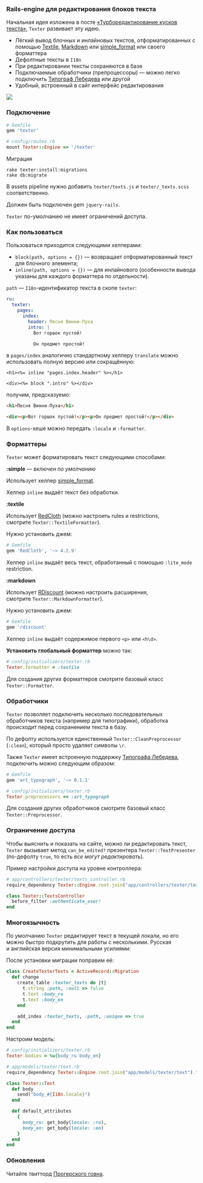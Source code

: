 ### Rails-engine для редактирования блоков текста

Начальная идея изложена в посте [«Турборедактирование кусков текста»](http://mindscan.msk.ru/programmingshit/edit-pieces-of-text.html), `Texter` развивает эту идею.

* Лёгкий вывод блочных и инлайновых текстов, отформатированных с помощью [Textile](http://redcloth.org/textile/), [Markdown](http://daringfireball.net/projects/markdown/syntax) или [simple_format](https://github.com/rails/rails/blob/21b55e4462c2a9d3a6420d2754ab63a9d6f01da8/actionpack/lib/action_view/helpers/text_helper.rb#L258) или своего форматтера
* Дефолтные тексты в `I18n`
* При редактировании тексты сохраняются в базе
* Подключаемые обработчики (препроцессоры) — можно легко подключить [Типограф Лебедева](http://www.artlebedev.ru/tools/typograf/webservice/) или другой
* Удобный, встроенный в сайт интерфейс редактирования

![](http://cl.ly/image/463H3d2J0R0T/Screen%20Shot%202013-01-02%20at%206.45.09%20PM.png)

### Подключение

```ruby
# Gemfile
gem 'texter'

# config/routes.rb
mount Texter::Engine => '/texter'
```

Миграция

```shell
rake texter:install:migrations
rake db:migrate
```

В assets pipeline нужно добавить `texter/texts.js` и `texter/_texts.scss` соответственно.

Должен быть подключен gem `jquery-rails`.

`Texter` по-умолчанию не имеет ограничений доступа.

### Как пользоваться

Пользоваться приходится следующими хелперами:

* `block(path, options = {})` — возвращает отформатированный текст для блочного элемента;
* `inline(path, options = {})` — для инлайнового (особенности вывода указаны для каждого форматтера по отдельности).

`path` — `I18n`-идентификатор текста в скопе `texter`:

```yaml
ru:
  texter:
    pages:
      index:
        header: Песня Винни-Пуха
        intro: |
          Вот горшок пустой!

          Он предмет простой!
```

в `pages/index` аналогично стандартному хелперу `translate` можно использовать полную версию или сокращённую:

```erb
<h1><%= inline "pages.index.header" %></h1>

<div><%= block ".intro" %></div>
```

получим, предсказуемо:

```html
<h1>Песня Винни-Пуха</h1>

<div><p>Вот горшок пустой!</p><p>Он предмет простой!</p></div>
```

В `options`-хеше можно передать `:locale` и `:formatter`.

### Форматтеры

`Texter` может форматировать текст следующими способами:

**:simple** — *включен по умолчанию*

Использует хелпер [simple_format](https://github.com/rails/rails/blob/21b55e4462c2a9d3a6420d2754ab63a9d6f01da8/actionpack/lib/action_view/helpers/text_helper.rb#L258).

Хелпер `inline` выдаёт текст без обработки.

**:textile**

Использует [RedCloth](https://github.com/jgarber/redcloth) (можно настроить rules и restrictions, смотрите `Texter::TextileFormatter`).

Нужно установить джем:

```ruby
# Gemfile
gem 'RedCloth', '~> 4.2.9'
```

Хелпер `inline` выдаёт весь текст, обработанный с помощью `:lite_mode` restriction.

**:markdown**

Использует [RDiscount](https://github.com/davidfstr/rdiscount) (можно настроить расширения, смотрите `Texter::MarkdownFormatter`).

Нужно установить джем:

```ruby
# Gemfile
gem 'rdiscount'
```

Хелпер `inline` выдаёт содержимое первого `<p>` или `<h\d>`.

**Установить глобальный форматтер** можно так:

```ruby
# config/initializers/texter.rb
Texter.formatter = :textile
```

Для создания других форматтеров смотрите базовый класс `Texter::Formatter`.

### Обработчики

`Texter` позволяет подключить несколько последовательных обработчиков текста (например для типографики), обработка происходит перед сохранением текста в базу.

По дефолту используется единственный `Texter::CleanPreprocessor` (`:clean`), который просто удаляет символы `\r`.

Также `Texter` имеет встроенную поддержку [Типографа Лебедева](http://www.artlebedev.ru/tools/typograf/webservice/), подключить можно следующим образом:

```ruby
# Gemfile
gem 'art_typograph', '~> 0.1.1'

# config/initializers/texter.rb
Texter.preprocessors << :art_typograph
```

Для создания других обработчиков смотрите базовый класс `Texter::Preprocessor`.

### Ограничение доступа

Чтобы выяснить и показать на сайте, можно ли редактировать текст, `Texter` вызывает метод `can_be_edited?` презентера `Texter::TextPresenter` (по-дефолту `true`, то есть _все могут редактировать_).

Пример настройки доступа на уровне контроллера:

```ruby
# app/controllers/texter/texts_controller.rb
require_dependency Texter::Engine.root.join("app/controllers/texter/texts_controller").to_s

class Texter::TextsController
  before_filter :authenticate_user!
end
```

### Многоязычность

По умолчанию `Texter` редактирует текст в текущей локали, но его можно быстро подкрутить для работы с несколькими. Русская и английская версия минимальными усилиями:

После установки миграции поправим её:

```ruby
class CreateTexterTexts < ActiveRecord::Migration
  def change
    create_table :texter_texts do |t|
      t.string :path, :null => false
      t.text :body_ru
      t.text :body_en
    end

    add_index :texter_texts, :path, :unique => true
  end
end
```

Настроим модель:

```ruby
# config/initializers/texter.rb
Texter.bodies = %w{body_ru body_en}

# app/models/texter/text.rb
require_dependency Texter::Engine.root.join("app/models/texter/text").to_s

class Texter::Text
  def body
    send("body_#{I18n.locale}")
  end

  def default_attributes
    {
      body_ru: get_body(locale: :ru),
      body_en: get_body(locale: :en)
    }
  end
end
```

### Обновления

Читайте твитторд [Прогерского говна](http://twitter.com/programmingshit).
